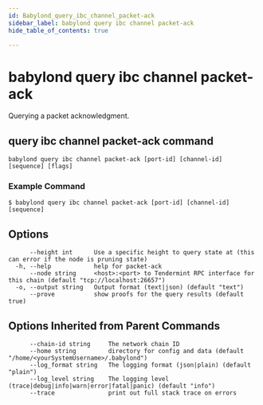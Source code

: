 ```yaml
---
id: Babylond_query_ibc_channel_packet-ack
sidebar_label: babylond query ibc channel packet-ack
hide_table_of_contents: true

---
```


# babylond query ibc channel packet-ack
Querying a packet acknowledgment.
## query ibc channel packet-ack command
```
babylond query ibc channel packet-ack [port-id] [channel-id] [sequence] [flags]
```
### Example Command
```
$ babylond query ibc channel packet-ack [port-id] [channel-id] [sequence]
```
## Options
```
      --height int      Use a specific height to query state at (this can error if the node is pruning state)
  -h, --help            help for packet-ack
      --node string     <host>:<port> to Tendermint RPC interface for this chain (default "tcp://localhost:26657")
  -o, --output string   Output format (text|json) (default "text")
      --prove           show proofs for the query results (default true)
```
## Options Inherited from Parent Commands
```
      --chain-id string     The network chain ID
      --home string         directory for config and data (default "/home/<yourSystemUsername>/.babylond")
      --log_format string   The logging format (json|plain) (default "plain")
      --log_level string    The logging level (trace|debug|info|warn|error|fatal|panic) (default "info")
      --trace               print out full stack trace on errors
```